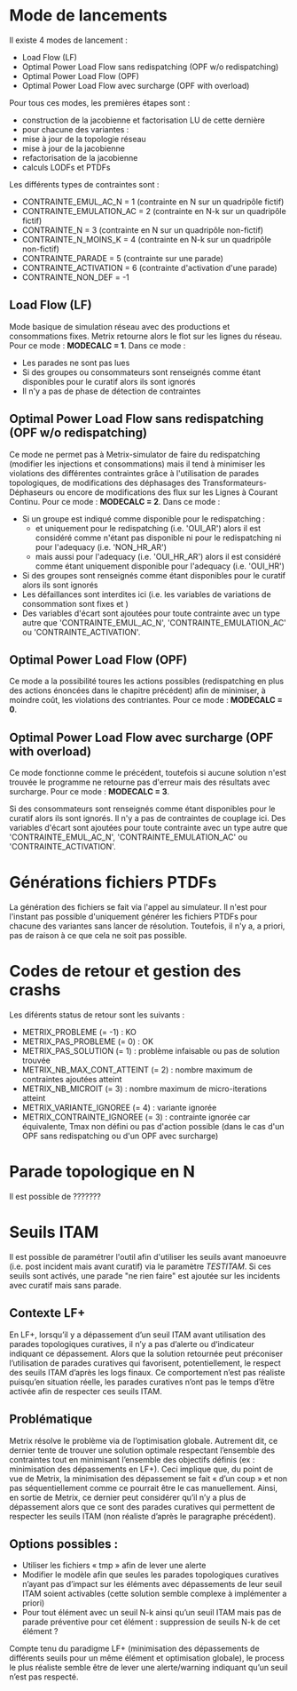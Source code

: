 <style>
r { color: Red }
o { color: Orange }
g { color: Green }
y { color: yellow}
</style>

# Mode de lancements

Il existe 4 modes de lancement :
- Load Flow (LF)
- Optimal Power Load Flow sans redispatching (OPF w/o redispatching)
- Optimal Power Load Flow (OPF)
- Optimal Power Load Flow avec surcharge (OPF with overload)

Pour tous ces modes, les premières étapes sont :
- construction de la jacobienne et factorisation LU de cette dernière
- pour chacune des variantes :
 - mise à jour de la topologie réseau
 - mise à jour de la jacobienne
 - refactorisation de la jacobienne
 - calculs LODFs et PTDFs
 

Les différents types de contraintes sont :
- CONTRAINTE_EMUL_AC_N = 1 (contrainte en N sur un quadripôle fictif)
- CONTRAINTE_EMULATION_AC = 2 (contrainte en N-k sur un quadripôle fictif)
- CONTRAINTE_N = 3 (contrainte en N sur un quadripôle non-fictif)
- CONTRAINTE_N_MOINS_K = 4 (contrainte en N-k sur un quadripôle non-fictif)
- CONTRAINTE_PARADE = 5 (contrainte sur une parade)
- CONTRAINTE_ACTIVATION = 6 (contrainte d'activation d'une parade)
- CONTRAINTE_NON_DEF = -1

## Load Flow (LF)
Mode basique de simulation réseau avec des productions et consommations fixes. Metrix retourne alors le flot sur les lignes du réseau.
Pour ce mode : **MODECALC = 1**.
Dans ce mode :
 - Les parades ne sont pas lues
 - Si des groupes ou consommateurs sont renseignés comme étant disponibles pour le curatif alors ils sont ignorés
 - Il n'y a pas de phase de détection de contraintes

## Optimal Power Load Flow sans redispatching (OPF w/o redispatching)
Ce mode ne permet pas à Metrix-simulator de faire du redispatching (modifier les injections et consommations) mais il tend à minimiser les violations des différentes contraintes grâce à l'utilisation de parades topologiques, de modifications des déphasages des Transformateurs-Déphaseurs ou encore de modifications des flux sur les Lignes à Courant Continu.
Pour ce mode : **MODECALC = 2**.
Dans ce mode :
- Si un groupe est indiqué comme disponible pour le redispatching :
  - et uniquement pour le redispatching (i.e. 'OUI_AR') alors il est considéré comme n'étant pas disponible ni pour le redispatching ni pour l'adequacy (i.e. 'NON_HR_AR')
  - mais aussi pour l'adequacy (i.e. 'OUI_HR_AR') alors il est considéré comme étant uniquement disponible pour l'adequacy (i.e. 'OUI_HR')
- Si des groupes sont renseignés comme étant disponibles pour le curatif alors ils sont ignorés
- Les défaillances sont interdites ici (i.e. les variables de variations de consommation sont fixes et )
- Des variables d'écart sont ajoutées pour toute contrainte avec un type autre que 'CONTRAINTE_EMUL_AC_N', 'CONTRAINTE_EMULATION_AC' ou 'CONTRAINTE_ACTIVATION'.

## Optimal Power Load Flow (OPF)
Ce mode a la possibilité toures les actions possibles (redispatching en plus des actions énoncées dans le chapitre précédent) afin de minimiser, à moindre coût, les violations des contriantes.
Pour ce mode : **MODECALC = 0**.

## Optimal Power Load Flow avec surcharge (OPF with overload)
Ce mode fonctionne comme le précédent, toutefois si aucune solution n'est trouvée le programme ne retourne pas d'erreur mais des résultats avec surcharge.
Pour ce mode : **MODECALC = 3**.

Si des consommateurs sont renseignés comme étant disponibles pour le curatif alors ils sont ignorés.
Il n'y a pas de contraintes de couplage ici.
Des variables d'écart sont ajoutées pour toute contrainte avec un type autre que 'CONTRAINTE_EMUL_AC_N', 'CONTRAINTE_EMULATION_AC' ou 'CONTRAINTE_ACTIVATION'.

# Générations fichiers PTDFs

La génération des fichiers se fait via l'appel au simulateur. Il n'est pour l'instant pas possible d'uniquement générer les fichiers PTDFs pour chacune des variantes sans lancer de résolution.
Toutefois, il n'y a, a priori, pas de raison à ce que cela ne soit pas possible.

# Codes de retour et gestion des crashs

Les diférents status de retour sont les suivants :
- METRIX_PROBLEME (= -1) : KO
- METRIX_PAS_PROBLEME (= 0) : OK
- METRIX_PAS_SOLUTION (= 1) : problème infaisable ou pas de solution trouvée
- METRIX_NB_MAX_CONT_ATTEINT (= 2) : nombre maximum de contraintes ajoutées atteint
- METRIX_NB_MICROIT (= 3) : nombre maximum de micro-iterations atteint
- METRIX_VARIANTE_IGNOREE (= 4) : variante ignorée
- METRIX_CONTRAINTE_IGNOREE (= 3) : contrainte ignorée car équivalente, Tmax non défini ou pas d'action possible (dans le cas d'un OPF sans redispatching ou d'un OPF avec surcharge)

# Parade topologique en N

Il est possible de ???????

# Seuils ITAM

Il est possible de paramétrer l'outil afin d'utiliser les seuils avant manoeuvre (i.e. post incident mais avant curatif) via le paramètre *TESTITAM*.
Si ces seuils sont activés, une parade "ne rien faire" est ajoutée sur les incidents avec curatif mais sans parade.

## Contexte LF+
En LF+, lorsqu’il y a dépassement d’un seuil ITAM avant utilisation des parades topologiques curatives, il n’y a pas d’alerte ou d‘indicateur indiquant ce dépassement. Alors que la solution retournée peut préconiser l’utilisation de parades curatives qui favorisent, potentiellement, le respect des seuils ITAM d’après les logs finaux.
Ce comportement n’est pas réaliste puisqu’en situation réelle, les parades curatives n’ont pas le temps d’être activée afin de respecter ces seuils ITAM.

## Problématique
Metrix résolve le problème via de l’optimisation globale. Autrement dit, ce dernier tente de trouver une solution optimale respectant l’ensemble des contraintes tout en minimisant l’ensemble des objectifs définis (ex : minimisation des dépassements en LF+). Ceci implique que, du point de vue de Metrix, la minimisation des dépassement se fait « d’un coup » et non pas séquentiellement comme ce pourrait être le cas manuellement. Ainsi, en sortie de Metrix, ce dernier peut considérer qu’il n’y a plus de dépassement alors que ce sont des parades curatives qui permettent de respecter les seuils ITAM (non réaliste d’après le paragraphe précédent). 
 

## Options possibles :
 
 - Utiliser les fichiers « tmp » afin de lever une alerte
 - Modifier le modèle afin que seules les parades topologiques curatives n’ayant pas d’impact sur les éléments avec dépassements de leur seuil ITAM soient activables (cette solution semble complexe à implémenter a priori)
 - Pour tout élément avec un seuil N-k ainsi qu’un seuil ITAM mais pas de parade préventive pour cet élément : suppression de seuils N-k de cet élément ?
 
Compte tenu du paradigme LF+ (minimisation des dépassements de différents seuils pour un même élément et optimisation globale), le process le plus réaliste semble être de lever une alerte/warning indiquant qu’un seuil n’est pas respecté.
